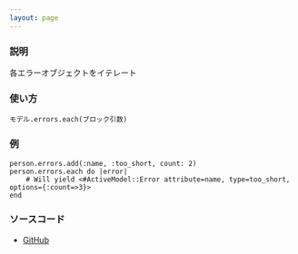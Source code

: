 ```yaml
---
layout: page
---
```


### 説明

各エラーオブジェクトをイテレート

### 使い方

    モデル.errors.each(ブロック引数)

### 例

    person.errors.add(:name, :too_short, count: 2)
    person.errors.each do |error|
        # Will yield <#ActiveModel::Error attribute=name, type=too_short, options={:count=>3}>
    end

### ソースコード

-   [GitHub](https://github.com/rails/rails/blob/984c3ef2775781d47efa9f541ce570daa2434a80/activemodel/lib/active_model/errors.rb#L67)
